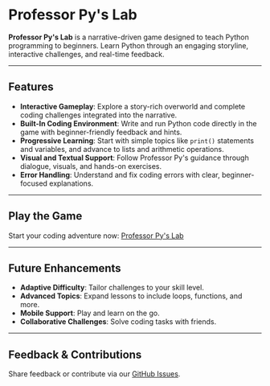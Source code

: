 # Professor Py's Lab

**Professor Py's Lab** is a narrative-driven game designed to teach Python programming to beginners. Learn Python through an engaging storyline, interactive challenges, and real-time feedback.

---

## Features

- **Interactive Gameplay**: Explore a story-rich overworld and complete coding challenges integrated into the narrative.
- **Built-In Coding Environment**: Write and run Python code directly in the game with beginner-friendly feedback and hints.
- **Progressive Learning**: Start with simple topics like `print()` statements and variables, and advance to lists and arithmetic operations.
- **Visual and Textual Support**: Follow Professor Py's guidance through dialogue, visuals, and hands-on exercises.
- **Error Handling**: Understand and fix coding errors with clear, beginner-focused explanations.

---

## Play the Game

Start your coding adventure now: [Professor Py's Lab](https://py.hudsong.dev)

---

## Future Enhancements

- **Adaptive Difficulty**: Tailor challenges to your skill level.
- **Advanced Topics**: Expand lessons to include loops, functions, and more.
- **Mobile Support**: Play and learn on the go.
- **Collaborative Challenges**: Solve coding tasks with friends.

---

## Feedback & Contributions

Share feedback or contribute via our [GitHub Issues](https://github.com/HudsonGri/Cap5100Group7Project/issues).

